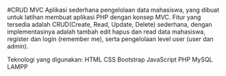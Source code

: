 #CRUD MVC
Aplikasi sederhana pengelolaan data mahasiswa, yang dibuat untuk latihan membuat aplikasi PHP dengan konsep MVC. Fitur yang tersedia adalah CRUD(Create, Read, Update, Delete) sederhana, dengan implementasinya adalah tambah edit hapus dan read data mahasiswa, register dan login (remember me), serta pengelolaan level user (user dan admin).

Teknologi yang digunakan:
    HTML
    CSS
    Bootstrap
    JavaScript
    PHP
    MySQL
    LAMPP